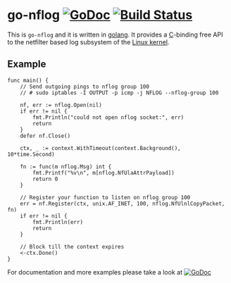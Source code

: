 go-nflog [![GoDoc](https://godoc.org/github.com/florianl/go-nflog?status.svg)](https://godoc.org/github.com/florianl/go-nflog) [![Build Status](https://travis-ci.org/florianl/go-nflog.svg?branch=master)](https://travis-ci.org/florianl/go-nflog)
============

This is `go-nflog` and it is written in [golang](https://golang.org/). It provides a [C](https://en.wikipedia.org/wiki/C_(programming_language))-binding free API to the netfilter based log subsystem of the [Linux kernel](https://www.kernel.org).

Example
-------

```golang
func main() {
	// Send outgoing pings to nflog group 100
	// # sudo iptables -I OUTPUT -p icmp -j NFLOG --nflog-group 100

	nf, err := nflog.Open(nil)
	if err != nil {
		fmt.Println("could not open nflog socket:", err)
		return
	}
	defer nf.Close()

	ctx, _ := context.WithTimeout(context.Background(), 10*time.Second)

	fn := func(m nflog.Msg) int {
		fmt.Printf("%v\n", m[nflog.NfUlaAttrPayload])
		return 0
	}

	// Register your function to listen on nflog group 100
	err = nf.Register(ctx, unix.AF_INET, 100, nflog.NfUlnlCopyPacket, fn)
	if err != nil {
		fmt.Println(err)
		return
	}

	// Block till the context expires
	<-ctx.Done()
}
```


For documentation and more examples please take a look at [![GoDoc](https://godoc.org/github.com/florianl/go-nflog?status.svg)](https://godoc.org/github.com/florianl/go-nflog)
